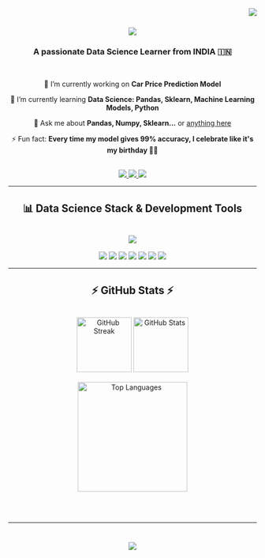 <img align="right" src="https://visitor-badge.laobi.icu/badge?page_id=Sham4u2.Sham4u2" />

<h1 align="center">
  <img src="https://readme-typing-svg.herokuapp.com/?font=Righteous&size=35&center=true&vCenter=true&width=500&height=70&duration=4000&lines=Hi+There!+👋;+I'm+Shamiulla+Shaik!;&color=8A2BE2" />
</h1>

<h3 align="center">A passionate Data Science Learner from INDIA 🇮🇳</h3>

<br/>

<div align="center">
 
 🔭 I’m currently working on **Car Price Prediction Model**
 
 🌱 I’m currently learning **Data Science: Pandas, Sklearn, Machine Learning Models, Python**

 💬 Ask me about **Pandas, Numpy, Sklearn...** or [anything here](https://github.com/Sham4u2/Shamiulla-Shaik/issues)

 ⚡ Fun fact: **Every time my model gives 99% accuracy, I celebrate like it's my birthday 🎉🎂**
</div>

<br/>

<div align="center">
  <a href="mailto:shamiulla388@gmail.com">
    <img src="https://img.shields.io/badge/Gmail-333333?style=for-the-badge&logo=gmail&logoColor=purple" />
  </a>
  <a href="https://linkedin.com/in/shamiulla4u" target="_blank">
    <img src="https://img.shields.io/badge/LinkedIn-purple?style=for-the-badge&logo=linkedin&logoColor=white" />
  </a>
  <a href="https://g.dev/shamiulla4u" target="_blank">
    <img src="https://img.shields.io/badge/Dev_Profile-333333?style=for-the-badge&logo=google&logoColor=purple" />
  </a>
</div>

<hr/>

<h2 align="center">📊 Data Science Stack & Development Tools</h2>
<br/>
<div align="center">
  <img src="https://skillicons.dev/icons?i=python,html,css,vscode,github,git,figma,flask,mysql" />
  <br/><br/>
  <img src="https://img.shields.io/badge/Pandas-150458?style=for-the-badge&logo=pandas&logoColor=white" />
  <img src="https://img.shields.io/badge/Numpy-013243?style=for-the-badge&logo=numpy&logoColor=white" />
  <img src="https://img.shields.io/badge/Sklearn-F7931E?style=for-the-badge&logo=scikit-learn&logoColor=white" />
  <img src="https://img.shields.io/badge/Streamlit-FF4B4B?style=for-the-badge&logo=streamlit&logoColor=white" />
  <img src="https://img.shields.io/badge/Matplotlib-11557C?style=for-the-badge&logo=matplotlib&logoColor=white" />
  <img src="https://img.shields.io/badge/Seaborn-4B8BBE?style=for-the-badge&logo=python&logoColor=white" />
  <img src="https://img.shields.io/badge/Jupyter-F37626?style=for-the-badge&logo=Jupyter&logoColor=white" />
</div>

<hr/>

<h2 align="center">⚡ GitHub Stats ⚡</h2>
<br>
<div align="center">
  <img height="111" src="https://github-readme-streak-stats.herokuapp.com?user=Sham4u2&theme=react&hide_border=false" alt="GitHub Streak" />

  <img height="111" src="https://github-readme-stats.vercel.app/api?username=Sham4u2&show_icons=true&theme=react&hide_border=false&count_private=true" alt="GitHub Stats" />
  <br/><br/>

  <img width="222" src="https://github-readme-stats.vercel.app/api/top-langs/?username=Sham4u2&layout=compact&langs_count=8&theme=react&hide_border=false" alt="Top Languages" />
</div>

<br/><br/>

<hr/>

<h1 align="center">
  <img src="https://readme-typing-svg.herokuapp.com/?font=Righteous&size=28&center=true&vCenter=true&width=550&height=60&duration=4000&color=8A2BE2&lines=Thanks+for+visiting!+👋;Shoot+me+a+message+on+LinkedIn!;I'm+always+down+to+collab+🙂" />
</h1>

